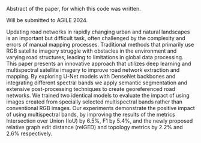 Abstract of the paper, for which this code was written.

Will be submitted to AGILE 2024.

Updating road networks in rapidly changing urban and natural landscapes is an important but difficult task, often challenged by the complexity and errors of manual mapping processes. Traditional methods that primarily use RGB satellite imagery struggle with obstacles in the environment and varying road structures, leading to limitations in global data processing. This paper presents an innovative approach that utilizes deep learning and multispectral satellite imagery to improve road network extraction and mapping. By exploring U-Net models with DenseNet backbones and integrating different spectral bands we apply semantic segmentation and extensive post-processing techniques to create georeferenced road networks. We trained two identical models to evaluate the impact of using images created from specially selected multispectral bands rather than conventional RGB images. Our experiments demonstrate the positive impact of using multispectral bands, by improving the results of the metrics Intersection over Union (IoU) by 6.5%, F1 by 5.4%, and the newly proposed relative graph edit distance (relGED) and topology metrics by 2.2% and 2.6% respectively.
